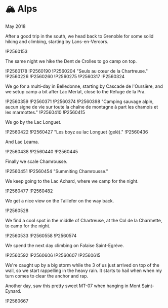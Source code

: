 # 🏔️ Alps
May 2018

After a good trip in the south, we head back to Grenoble for some solid
hiking and climbing, starting by Lans-en-Vercors.

!P2560153

The same night we hike the Dent de Crolles to go camp on top.

!P2560178
!P2560190
!P2560204 "Seuls au cœur de la Chartreuse."
!P2560226
!P2560260
!P2560275
!P2560317
!P2560324

We go for a multi-day in Belledonne, starting by Cascade de l'Oursière,
and we setup camp a bit after Lac Merlat, close to the Refuge de la Pra.

!P2560359
!P2560371
!P2560374
!P2560398 "Camping sauvage alpin, aucun signe de vie sur toute la chaîne de montagne à part les chamois et les marmottes."
!P2560410
!P2560415

We go by the Lac Longuet.

!P2560422
!P2560427 "Les boyz au lac Longuet (gelé)."
!P2560436

And Lac Leama.

!P2560438
!P2560440
!P2560445

Finally we scale Chamrousse.

!P2560451
!P2560454 "Summiting Chamrousse."

We keep going to the Lac Achard, where we camp for the night.

!P2560477
!P2560482

We get a nice view on the Taillefer on the way back.

!P2560528

We find a cool spot in the middle of Chartreuse, at the Col de la
Charmette, to camp for the night.

!P2560533
!P2560558
!P2560574

We spend the next day climbing on Falaise Saint-Egrève.

!P2560592
!P2560606
!P2560607
!P2560615

We're caught up by a big storm while the 3 of us just arrived on top of
the wall, so we start rappelling in the heavy rain. It starts to hail
when when my turn comes to clear the anchor and rap.

Another day, saw this pretty sweet MT-07 when hanging in Mont Saint-Eynard.

!P2560667
